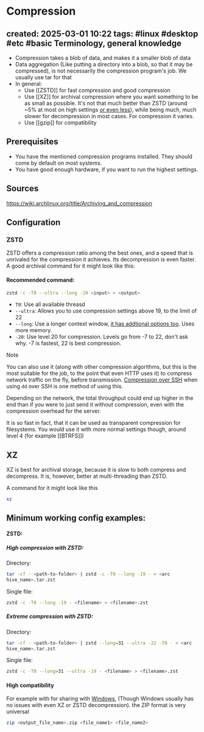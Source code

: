 # Compression
created: 2025-03-01 10:22
tags: #linux #desktop #etc #basic 
Terminology, general knowledge
---
- Compression takes a blob of data, and makes it a smaller blob of data
- Data aggregation (Like putting a directory into a blob, so that it may be compressed), is not necessarily the compression program's job. We usually use tar for that
- In general:
	- Use [[ZSTD]] for fast compression and good compression
	- Use [[XZ]] for archival compression where you want something to be as small as possible. It's not that much better than ZSTD (around ~5% at most on high settings [or even less](https://en.wikipedia.org/wiki/Zstd#Usage)), while being much, much slower for decompression in most cases. For compression it varies.
	- Use [[gzip]] for compatibility

Prerequisites
---
- You have the mentioned compression programs installed. They should come by default on most systems.
- You have good enough hardware, if you want to run the highest settings.

Sources
---
https://wiki.archlinux.org/title/Archiving_and_compression



Configuration
---

### ZSTD

ZSTD offers a compression ratio among the best ones, and a speed that is unrivaled for the compression it achieves. Its decompression is even faster. A good archival command for it might look like this:

#### Recommended command:
```bash
zstd -c -T0 --ultra --long -20 <input> > <output>
```

- `T0`: Use all available threasd
- `--ultra`: Allows you to use compression settings above 19, to the limit of 22
- `--long`: Use a longer context window, [it has addtional options too](https://news.ycombinator.com/item?id=16228217). Uses more memory.
- `-20`: Use level 20 for compression. Levels go from -7 to 22, don't ask why. -7 is fastest, 22 is best compression.

> [!NOTE]  
> You can also use it (along with other compression algorithms, but this is the most suitable for the job, to the point that even HTTP uses it) to compress network traffic on the fly, before transmission. [Compression over SSH](../Command%20compendium.md#Compression) when using `dd` over SSH is one method of using this.

Depending on the network, the total throughput could end up higher in the end than if you were to just send it without compression, even with the compression overhead for the server.




It is so fast in fact, that it can be used as transparent compression for filesystems. You would use it with more normal settings though, around level 4 (for example [[BTRFS]])

XZ
---
XZ is best for archival storage, because it is slow to both compress and decompress. It is, however, better at multi-threading than ZSTD.

A command for it might look like this
```bash
xz
```


Minimum working config examples:
---

#### ZSTD:
##### High compression with ZSTD:

Directory:
```bash
tar -cf - <path-to-folder> | zstd -c -T0 --long -19 - > <arc  
hive_name>.tar.zst
```

Single file:
```bash
zstd -c -T0 --long -19 - <filename> > <filename>.zst
```
##### Extreme compression with ZSTD:

Directory:
```bash
tar -cf - <path-to-folder> | zstd --long=31 --ultra -22 -T0 - > <arc  
hive_name>.tar.zst
```
Single file:
```bash
zstd -c -T0 --long=31 --ultra -19 - <filename> > <filename>.zst
```



#### High compatibility 
For example with for sharing with [Windows](../../Windows/Windows.md), (Though Windows usually has no issues with even XZ or ZSTD decompression). the ZIP format is very universal

```bash
zip <output_file_name>.zip <file_name1> <file_name2>
```